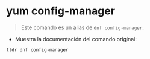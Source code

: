 # yum config-manager

> Este comando es un alias de `dnf config-manager`.

- Muestra la documentación del comando original:

`tldr dnf config-manager`
